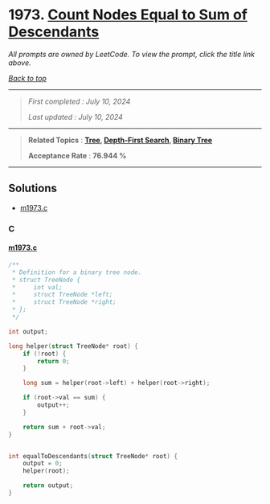 # 1973. [Count Nodes Equal to Sum of Descendants](<https://leetcode.com/problems/count-nodes-equal-to-sum-of-descendants>)

*All prompts are owned by LeetCode. To view the prompt, click the title link above.*

*[Back to top](<../README.md>)*

------

> *First completed : July 10, 2024*
>
> *Last updated : July 10, 2024*

------

> **Related Topics** : **[Tree](<by_topic/Tree.md>), [Depth-First Search](<by_topic/Depth-First Search.md>), [Binary Tree](<by_topic/Binary Tree.md>)**
>
> **Acceptance Rate** : **76.944 %**

------

## Solutions

- [m1973.c](<../my-submissions/m1973.c>)
### C
#### [m1973.c](<../my-submissions/m1973.c>)
```C
/**
 * Definition for a binary tree node.
 * struct TreeNode {
 *     int val;
 *     struct TreeNode *left;
 *     struct TreeNode *right;
 * };
 */

int output;

long helper(struct TreeNode* root) {
    if (!root) {
        return 0;
    }

    long sum = helper(root->left) + helper(root->right);

    if (root->val == sum) {
        output++;
    }

    return sum + root->val;
}


int equalToDescendants(struct TreeNode* root) {
    output = 0;
    helper(root);

    return output;
}
```

